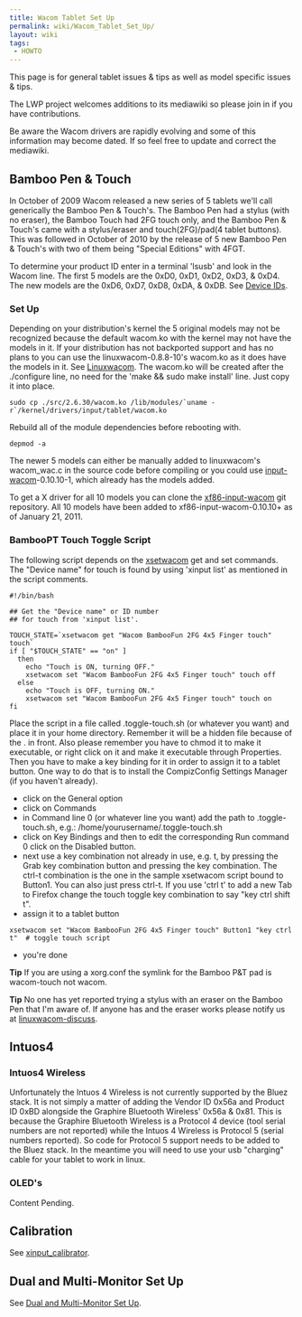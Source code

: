```yaml
---
title: Wacom Tablet Set Up
permalink: wiki/Wacom_Tablet_Set_Up/
layout: wiki
tags:
 - HOWTO
---
```


This page is for general tablet issues & tips as well as model specific
issues & tips.

The LWP project welcomes additions to its mediawiki so please join in if
you have contributions.

Be aware the Wacom drivers are rapidly evolving and some of this
information may become dated. If so feel free to update and correct the
mediawiki.

Bamboo Pen & Touch
------------------

In October of 2009 Wacom released a new series of 5 tablets we'll call
generically the Bamboo Pen & Touch's. The Bamboo Pen had a stylus (with
no eraser), the Bamboo Touch had 2FG touch only, and the Bamboo Pen &
Touch's came with a stylus/eraser and touch(2FG)/pad(4 tablet buttons).
This was followed in October of 2010 by the release of 5 new Bamboo Pen
& Touch's with two of them being "Special Editions" with 4FGT.

To determine your product ID enter in a terminal 'lsusb' and look in the
Wacom line. The first 5 models are the 0xD0, 0xD1, 0xD2, 0xD3, & 0xD4.
The new models are the 0xD6, 0xD7, 0xD8, 0xDA, & 0xDB. See [Device
IDs](/wiki/Device_IDs "wikilink").

### Set Up

Depending on your distribution's kernel the 5 original models may not be
recognized because the default wacom.ko with the kernel may not have the
models in it. If your distribution has not backported support and has no
plans to you can use the linuxwacom-0.8.8-10's wacom.ko as it does have
the models in it. See [Linuxwacom](/wiki/Linuxwacom "wikilink"). The wacom.ko
will be created after the ./configure line, no need for the 'make &&
sudo make install' line. Just copy it into place.

    sudo cp ./src/2.6.30/wacom.ko /lib/modules/`uname -r`/kernel/drivers/input/tablet/wacom.ko

Rebuild all of the module dependencies before rebooting with.

    depmod -a

The newer 5 models can either be manually added to linuxwacom's
wacom\_wac.c in the source code before compiling or you could use
[input-wacom](input-wacom "wikilink")-0.10.10-1, which already has the
models added.

To get a X driver for all 10 models you can clone the
[xf86-input-wacom](xf86-input-wacom "wikilink") git repository. All 10
models have been added to xf86-input-wacom-0.10.10+ as of January 21,
2011.

### BambooPT Touch Toggle Script

The following script depends on the [xsetwacom](xsetwacom "wikilink")
get and set commands. The "Device name" for touch is found by using
'xinput list' as mentioned in the script comments.

    #!/bin/bash

    ## Get the "Device name" or ID number
    ## for touch from 'xinput list'.

    TOUCH_STATE=`xsetwacom get "Wacom BambooFun 2FG 4x5 Finger touch" touch`
    if [ "$TOUCH_STATE" == "on" ]
      then
        echo "Touch is ON, turning OFF."
        xsetwacom set "Wacom BambooFun 2FG 4x5 Finger touch" touch off
      else
        echo "Touch is OFF, turning ON."
        xsetwacom set "Wacom BambooFun 2FG 4x5 Finger touch" touch on
    fi

Place the script in a file called .toggle-touch.sh (or whatever you
want) and place it in your home directory. Remember it will be a hidden
file because of the . in front. Also please remember you have to chmod
it to make it executable, or right click on it and make it executable
through Properties. Then you have to make a key binding for it in order
to assign it to a tablet button. One way to do that is to install the
CompizConfig Settings Manager (if you haven't already).

-   click on the General option
-   click on Commands
-   in Command line 0 (or whatever line you want) add the path to
    .toggle-touch.sh, e.g.: /home/yourusername/.toggle-touch.sh
-   click on Key Bindings and then to edit the corresponding Run command
    0 click on the Disabled button.
-   next use a key combination not already in use, e.g. <Control>t, by
    pressing the Grab key combination button and pressing the key
    combination. The ctrl-t combination is the one in the sample
    xsetwacom script bound to Button1. You can also just press ctrl-t.
    If you use 'ctrl t' to add a new Tab to Firefox change the touch
    toggle key combination to say "key ctrl shift t".
-   assign it to a tablet button

<!-- -->

    xsetwacom set "Wacom BambooFun 2FG 4x5 Finger touch" Button1 "key ctrl t"  # toggle touch script

-   you're done

**Tip** If you are using a xorg.conf the symlink for the Bamboo P&T pad
is wacom-touch not wacom.

**Tip** No one has yet reported trying a stylus with an eraser on the
Bamboo Pen that I'm aware of. If anyone has and the eraser works please
notify us at
[linuxwacom-discuss](https://lists.sourceforge.net/lists/listinfo/linuxwacom-discuss).

Intuos4
-------

### Intuos4 Wireless

Unfortunately the Intuos 4 Wireless is not currently supported by the
Bluez stack. It is not simply a matter of adding the Vendor ID 0x56a and
Product ID 0xBD alongside the Graphire Bluetooth Wireless' 0x56a & 0x81.
This is because the Graphire Bluetooth Wireless is a Protocol 4 device
(tool serial numbers are not reported) while the Intuos 4 Wireless is
Protocol 5 (serial numbers reported). So code for Protocol 5 support
needs to be added to the Bluez stack. In the meantime you will need to
use your usb "charging" cable for your tablet to work in linux.

### OLED's

Content Pending.

Calibration
-----------

See
[xinput\_calibrator](/wiki/External_applications#xinput_calibrator "wikilink").

Dual and Multi-Monitor Set Up
-----------------------------

See [Dual and Multi-Monitor Set
Up](/wiki/Dual_and_Multi-Monitor_Set_Up "wikilink").
